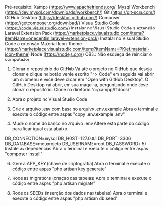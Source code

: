 Pré-requisito:
Xampp (https://www.apachefriends.org/)
Mysql Workbench (https://dev.mysql.com/downloads/workbench/)
Git (https://git-scm.com/)
GitHub Desktop (https://desktop.github.com/)
Composer (https://getcomposer.org/download/)
Visual Studio Code (https://code.visualstudio.com/)
Instalar no Visual Studio Code a extensão Laravel Extension Pack (https://marketplace.visualstudio.com/items?itemName=onecentlin.laravel-extension-pack)
Instalar no Visual Studio Code a extensão Material Icon Theme (https://marketplace.visualstudio.com/items?itemName=PKief.material-icon-theme)
Node (https://nodejs.org/) OBS.: Não esqueça de reiniciar o computador
1) Clonar o repositório do GitHub
Vá até o projeto no GitHub que deseja clonar e clique no botão verde escrito "<> Code" em seguida vai abrir um submenu e você deve clicar em "Open with GitHub Desktop". O GitHub Desktop vai abrir, em sua máquina, perguntando onde deve clonar o repositório. Clone no diretório "c:/xampp/htdocs/"

2) Abra o projeto no Visual Studio Code
3) Crie o arquivo .env com base no arquivo .env.example
Abra o terminal e execute o código entre aspas "copy .env.example .env"

4) Mude o nome do banco no arquivo .env
Altere esta parte do código para ficar igual esta abaixo.

DB_CONNECTION=mysql
DB_HOST=127.0.0.1
DB_PORT=3306
DB_DATABASE=meuprojeto
DB_USERNAME=root
DB_PASSWORD=
5) Instale as depedências
Abra o terminal e execute o código entre aspas "composer install"

6) Gere a APP_KEY (chave de criptografia)
Abra o terminal e execute o código entre aspas "php artisan key:generate"

7) Rode as migrations (criação das tabelas)
Abra o terminal e execute o código entre aspas "php artisan migrate"

8) Rode os SEEDs (inserção dos dados nas tabelas)
Abra o terminal e execute o código entre aspas "php artisan db:seed"
